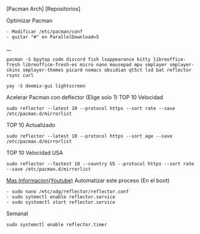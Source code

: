 [Pacman Arch]
[Repositorios]

Optimizar Pacman
```
- Modificar /etc/pacman/conf
- quitar "#" en ParallelDownload=5
```
__

```
pacman -S bpytop code discord fish lxappearance kitty libreoffice-fresh libreoffice-fresh-es micro nano mousepad mpv smplayer smplayer-skins smplayer-themes picard nomacs obsidian qt5ct lsd bat reflector rsync curl
```
```
yay -S deemix-gui lightscreen
```

Acelerar Pacman con deflector (Elige solo 1)
TOP 10 Velocidad
```
sudo reflector --latest 10 --protocol https --sort rate --save /etc/pacman.d/mirrorlist
```
TOP 10 Actualizado
```
sudo reflector --latest 10 --protocol https --sort age --save /etc/pacman.d/mirrorlist
``` 
TOP 10 Velocidad USA
```
sudo reflector --fastest 10 --country US --protocol https --sort rate --save /etc/pacman.d/mirrorlist
```

[Mas Informacion(Youtube)](https://www.youtube.com/watch?v=G6Onhz1lLA0)
Automatizar este proceso (En el boot)
```
- sudo nano /etc/xdg/reflector/reflector.conf
- sudo sytemctl enable reflector.service
- sudo systemctl start reflector.service
```
Semanal
```
sudo systemctl enable reflector.timer
```
